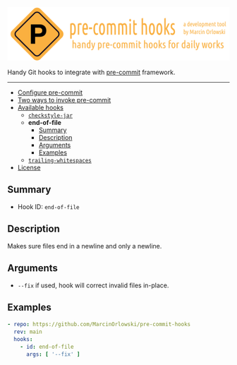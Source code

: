 ![pre-commit-hooks logo](../artwork/logo.png)

Handy Git hooks to integrate with [pre-commit](http://pre-commit.com/) framework.

---

<!--TOC-->

- [Configure pre-commit](#configure-pre-commit)
- [Two ways to invoke pre-commit](#two-ways-to-invoke-pre-commit)
- [Available hooks](#available-hooks)
  - [`checkstyle-jar`](#checkstyle-jar)
  - **end-of-file**
    * [Summary](#summary)
    * [Description](#description)
    * [Arguments](#arguments)
    * [Examples](#examples)
  - [`trailing-whitespaces`](#trailing-whitespaces)
- [License](#license)

<!--TOC-->

## Summary ##

* Hook ID: `end-of-file`

## Description ##

Makes sure files end in a newline and only a newline.

## Arguments ##

* `--fix` if used, hook will correct invalid files in-place.

## Examples ##

```yaml
- repo: https://github.com/MarcinOrlowski/pre-commit-hooks
  rev: main
  hooks:
    - id: end-of-file
      args: [ '--fix' ]
```

